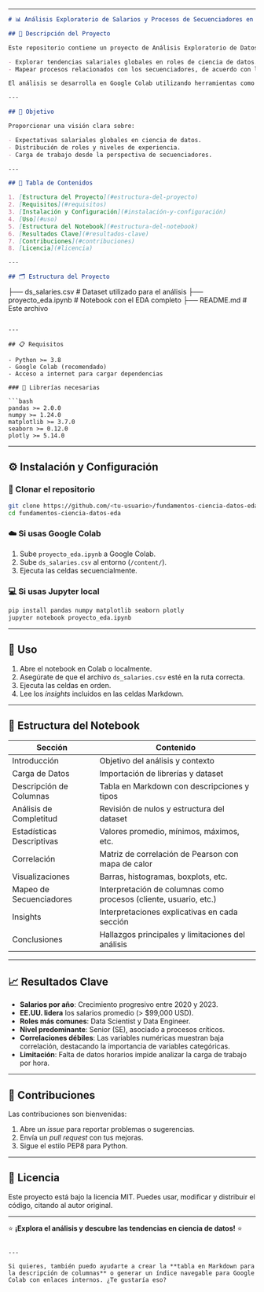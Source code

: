 

---

```markdown
# 📊 Análisis Exploratorio de Salarios y Procesos de Secuenciadores en Ciencia de Datos

## 🧠 Descripción del Proyecto

Este repositorio contiene un proyecto de Análisis Exploratorio de Datos (EDA) desarrollado para el curso *Fundamentos de Ciencia de Datos*. Su objetivo es analizar la base de datos `ds_salaries.csv` para:

- Explorar tendencias salariales globales en roles de ciencia de datos.
- Mapear procesos relacionados con los secuenciadores, de acuerdo con las instrucciones de trabajo.

El análisis se desarrolla en Google Colab utilizando herramientas como **Pandas**, **NumPy**, **Matplotlib**, **Seaborn** y **Plotly**.

---

## 🎯 Objetivo

Proporcionar una visión clara sobre:

- Expectativas salariales globales en ciencia de datos.
- Distribución de roles y niveles de experiencia.
- Carga de trabajo desde la perspectiva de secuenciadores.

---

## 📑 Tabla de Contenidos

1. [Estructura del Proyecto](#estructura-del-proyecto)
2. [Requisitos](#requisitos)
3. [Instalación y Configuración](#instalación-y-configuración)
4. [Uso](#uso)
5. [Estructura del Notebook](#estructura-del-notebook)
6. [Resultados Clave](#resultados-clave)
7. [Contribuciones](#contribuciones)
8. [Licencia](#licencia)

---

## 🗂️ Estructura del Proyecto

```

├── ds\_salaries.csv           # Dataset utilizado para el análisis
├── proyecto\_eda.ipynb        # Notebook con el EDA completo
├── README.md                 # Este archivo

````

---

## 📋 Requisitos

- Python >= 3.8
- Google Colab (recomendado)
- Acceso a internet para cargar dependencias

### 🧪 Librerías necesarias

```bash
pandas >= 2.0.0  
numpy >= 1.24.0  
matplotlib >= 3.7.0  
seaborn >= 0.12.0  
plotly >= 5.14.0  
````

---

## ⚙️ Instalación y Configuración

### 🔁 Clonar el repositorio

```bash
git clone https://github.com/<tu-usuario>/fundamentos-ciencia-datos-eda.git
cd fundamentos-ciencia-datos-eda
```

### ☁️ Si usas Google Colab

1. Sube `proyecto_eda.ipynb` a Google Colab.
2. Sube `ds_salaries.csv` al entorno (`/content/`).
3. Ejecuta las celdas secuencialmente.

### 💻 Si usas Jupyter local

```bash
pip install pandas numpy matplotlib seaborn plotly
jupyter notebook proyecto_eda.ipynb
```

---

## 🚀 Uso

1. Abre el notebook en Colab o localmente.
2. Asegúrate de que el archivo `ds_salaries.csv` esté en la ruta correcta.
3. Ejecuta las celdas en orden.
4. Lee los *insights* incluidos en las celdas Markdown.

---

## 📓 Estructura del Notebook

| Sección                   | Contenido                                                         |
| ------------------------- | ----------------------------------------------------------------- |
| Introducción              | Objetivo del análisis y contexto                                  |
| Carga de Datos            | Importación de librerías y dataset                                |
| Descripción de Columnas   | Tabla en Markdown con descripciones y tipos                       |
| Análisis de Completitud   | Revisión de nulos y estructura del dataset                        |
| Estadísticas Descriptivas | Valores promedio, mínimos, máximos, etc.                          |
| Correlación               | Matriz de correlación de Pearson con mapa de calor                |
| Visualizaciones           | Barras, histogramas, boxplots, etc.                               |
| Mapeo de Secuenciadores   | Interpretación de columnas como procesos (cliente, usuario, etc.) |
| Insights                  | Interpretaciones explicativas en cada sección                     |
| Conclusiones              | Hallazgos principales y limitaciones del análisis                 |

---

## 📈 Resultados Clave

* **Salarios por año**: Crecimiento progresivo entre 2020 y 2023.
* **EE.UU. lidera** los salarios promedio (> \$99,000 USD).
* **Roles más comunes**: Data Scientist y Data Engineer.
* **Nivel predominante**: Senior (SE), asociado a procesos críticos.
* **Correlaciones débiles**: Las variables numéricas muestran baja correlación, destacando la importancia de variables categóricas.
* **Limitación**: Falta de datos horarios impide analizar la carga de trabajo por hora.

---

## 🤝 Contribuciones

Las contribuciones son bienvenidas:

1. Abre un *issue* para reportar problemas o sugerencias.
2. Envía un *pull request* con tus mejoras.
3. Sigue el estilo PEP8 para Python.

---

## 📜 Licencia

Este proyecto está bajo la licencia MIT. Puedes usar, modificar y distribuir el código, citando al autor original.

---

⭐ **¡Explora el análisis y descubre las tendencias en ciencia de datos!** ⭐

```

---

Si quieres, también puedo ayudarte a crear la **tabla en Markdown para la descripción de columnas** o generar un índice navegable para Google Colab con enlaces internos. ¿Te gustaría eso?
```

